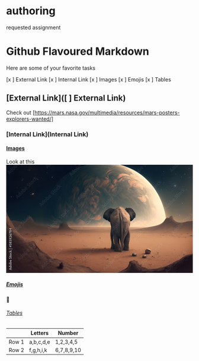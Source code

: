 # authoring
requested assignment

# Github Flavoured Markdown

Here are some of your favorite tasks

[x ] External Link
[x ] Internal Link
[x ] Images
[x ] Emojis
[x ] Tables


## [External Link]([ ] External Link)

Check out [https://mars.nasa.gov/multimedia/resources/mars-posters-explorers-wanted/]

### [Internal Link](Internal Link)

#### [Images](Images)

Look at this ![mars elephants are real](elephant_mars.jpg)

##### [Emojis](Emojis) 

🥵

###### [Tables](Tables) 

|        |Letters    |Number      |
|--------|-----------|------------|
|Row 1   |a,b,c,d,e  |1,2,3,4,5   |
|Row 2   |f,g,h,i,k  |6,7,8,9,10  |
